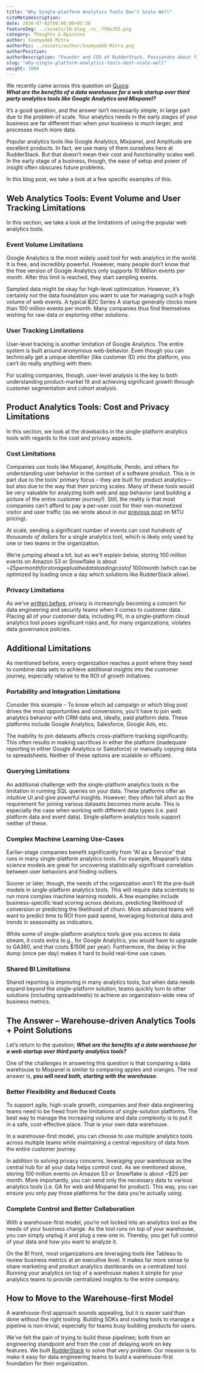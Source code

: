 ```yaml
---
title: "Why Single-platform Analytics Tools Don’t Scale Well"
siteMetadescription:
date: 2020-07-02T00:00:00+05:30
featureImg: ../assets/10.blog_.rs_-750x355.png
category: Thoughts & Opinions
author: Soumyadeb Mitra
authorPic: ../assets/author/Soumyadeb-Mitra.png
authorPosition: 
authorDescription: "Founder and CEO of RudderStack. Passionate about finding engineering solutions to real-world problems."
slug: "why-single-platform-analytics-tools-dont-scale-well"
weight: 1000
---
```

We recently came across this question on [Quora](https://www.quora.com/What-are-the-benefits-of-a-data-warehouse-for-a-web-startup-over-third-party-analytics-like-Google-Analytics-and-Mixpanel):  
**_What are the benefits of a data warehouse for a web startup over third party analytics tools like Google Analytics and Mixpanel?_**  
  
It’s a good question, and the answer isn’t necessarily simple, in large part due to the problem of scale. Your analytics needs in the early stages of your business are far different than when your business is much larger, and processes much more data. 

Popular analytics tools like Google Analytics, Mixpanel, and Amplitude are excellent products. In fact, we use many of them ourselves here at RudderStack. But that doesn’t mean their cost and functionality scales well. In the early stage of a business, though, the ease of setup and power of insight often obscures future problems. 

In this blog post, we take a look at a few specific examples of this.

Web Analytics Tools: Event Volume and User Tracking Limitations
---------------------------------------------------------------

In this section, we take a look at the limitations of using the popular web analytics tools.

### **Event Volume Limitations**

Google Analytics is the most widely used tool for web analytics in the world. It is free, and incredibly powerful. However, many people don’t know that the free version of Google Analytics only supports 10 Million events per month. After this limit is reached, they start sampling events. 

Sampled data might be okay for high-level optimization. However, it’s certainly not the data foundation you want to use for managing such a high volume of web events. A typical B2C Series A startup generally clocks more than 100 million events per month. Many companies thus find themselves wishing for raw data or exploring other solutions. 

### **User Tracking Limitations** 

User-level tracking is another limitation of Google Analytics. The entire system is built around anonymous web-behavior. Even though you can technically get a unique identifier (like customer ID) into the platform, you can’t do really anything with them. 

For scaling companies, though, user-level analysis is the key to both understanding product-market fit and achieving significant growth through customer segmentation and cohort analysis. 

Product Analytics Tools: Cost and Privacy Limitations
-----------------------------------------------------

In this section, we look at the drawbacks in the single-platform analytics tools with regards to the cost and privacy aspects.

### **Cost Limitations**

Companies use tools like Mixpanel, Amplitude, Pendo, and others for understanding user behavior in the context of a software product. This is in part due to the tools’ primary focus – they are built for product analytics—but also due to the way that their pricing scales. Many of these tools would be very valuable for analyzing both web and app behavior (and building a picture of the entire customer journey!). Still, the reality is that most companies can’t afford to pay a per-user cost for their non-monetized visitor and user traffic (as we wrote about in our [previous post](https://rudderstack.com/blog/why-event-based-or-mtu-based-pricing-is-broken/) on MTU pricing). 

At scale, sending a significant number of events can cost _hundreds of thousands of dollars_ for a single analytics tool, which is likely only used by one or two teams in the organization. 

We’re jumping ahead a bit, but as we’ll explain below, storing 100 million events on Amazon S3 or Snowflake is about ~$25 per month for storage plus the data loading cost of ~100$/month (which can be optimized by loading once a day which solutions like RudderStack allow).

### **Privacy Limitations**

As we’ve [written before](https://rudderstack.com/blog/protect-your-event-data-before-its-too-late/), privacy is increasingly becoming a concern for data engineering and security teams when it comes to customer data. Placing all of your customer data, including PII, in a single-platform cloud analytics tool poses significant risks and, for many organizations, violates data governance policies. 

Additional Limitations
----------------------

As mentioned before, every organization reaches a point where they need to combine data sets to achieve additional insights into the customer journey, especially relative to the ROI of growth initiatives. 

### **Portability and Integration Limitations**

Consider this example – To know which ad campaign or which blog post drives the most opportunities and conversions, you’ll have to join web analytics behavior with CRM data and, ideally, paid platform data. These platforms include Google Analytics, Salesforce, Google Ads, etc. 

The inability to join datasets affects cross-platform tracking significantly. This often results in making sacrifices in either the platform (inadequate reporting in either Google Analytics or Salesforce) or manually copying data to spreadsheets. Neither of these options are scalable or efficient.

### **Querying Limitations**

An additional challenge with the single-platform analytics tools is the limitation in running SQL queries on your data. These platforms offer an intuitive UI and give powerful insights. However, they often fall short as the requirement for joining various datasets becomes more acute. This is especially the case when working with different data types (i.e. paid platform data and event data). Single-platform analytics tools support neither of these.

### **Complex Machine Learning Use-Cases**

Earlier-stage companies benefit significantly from “AI as a Service” that runs in many single-platform analytics tools. For example, Mixpanel’s data science models are great for uncovering statistically significant correlation between user behaviors and finding outliers. 

Sooner or later, though, the needs of the organization won’t fit the pre-built models in single-platform analytics tools. This will require data scientists to run more complex machine learning models. A few examples include business-specific lead scoring across devices, predicting likelihood of conversion or predicting the likelihood of churn. More advanced teams will want to predict time to ROI from paid spend, leveraging historical data and trends in seasonality as indicators. 

While some of single-platform analytics tools give you access to data stream, it costs extra (e.g., for Google Analytics, you would have to upgrade to GA360, and that costs $150K per year). Furthermore, the delay in the dump (once per day) makes it hard to build real-time use cases.

### **Shared BI Limitations** 

Shared reporting is improving in many analytics tools, but when data needs expand beyond the single-platform solution, teams quickly turn to other solutions (including spreadsheets) to achieve an organization-wide view of business metrics. 

The Answer – Warehouse-driven Analytics Tools + Point Solutions
---------------------------------------------------------------

Let’s return to the question; **_What are the benefits of a data warehouse for a web startup over third party analytics tools?_**

One of the challenges in answering this question is that comparing a data warehouse to Mixpanel is similar to comparing apples and oranges. The real answer is, _**you will need both, starting with the warehouse**_.

### **Better Flexibility and Reduced Costs**

To support agile, high-scale growth, companies and their data engineering teams need to be freed from the limitations of single-solution platforms. The best way to manage the increasing volume and data complexity is to put it in a safe, cost-effective place. That is your own data warehouse. 

In a warehouse-first model, you can choose to use multiple analytics tools across multiple teams while maintaining a central repository of data from the entire customer journey. 

In addition to solving privacy concerns, leveraging your warehouse as the central hub for all your data helps control cost. As we mentioned above, storing 100 million events on Amazon S3 or Snowflake is about ~$25 per month. More importantly, you can send only the necessary data to various analytics tools (i.e. GA for web and Mixpanel for product). This way, you can ensure you only pay those platforms for the data you’re actually using. 

### **Complete Control and Better Collaboration**

With a warehouse-first model, you’re not locked into an analytics tool as the needs of your business change. As the tool runs on top of your warehouse, you can simply unplug it and plug a new one in. Thereby, you get full control of your data and how you want to analyze it. 

On the BI front, most organizations are leveraging tools like Tableau to review business metrics at an executive level. It makes far more sense to share marketing and product analytics dashboards on a centralized tool. Running your analytics on top of a warehouse makes it simple for your analytics teams to provide centralized insights to the entire company. 

How to Move to the Warehouse-first Model
----------------------------------------

A warehouse-first approach sounds appealing, but it is easier said than done without the right tooling. Building SDKs and routing tools to manage a pipeline is non-trivial, especially for teams busy building products for users.

We’ve felt the pain of trying to build these pipelines; both from an engineering standpoint and from the cost of delaying work on key features. We built [RudderStack](https://rudderstack.com/) to solve that very problem. Our mission is to make it easy for data engineering teams to build a warehouse-first foundation for their organization.